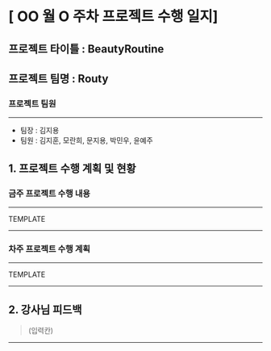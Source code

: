 # [ OO 월 O 주차 프로젝트 수행 일지]

## 프로젝트 타이틀 : BeautyRoutine

## 프로젝트 팀명 : Routy

### 프로젝트 팀원

---

-   팀장 : 김지용
-   팀원 : 김지훈, 모란희, 문지용, 박민우, 윤예주

## 1. 프로젝트 수행 계획 및 현황

### 금주 프로젝트 수행 내용

---

TEMPLATE

---

### 차주 프로젝트 수행 계획

---

TEMPLATE

---

## 2. 강사님 피드백

> (입력칸)

---
